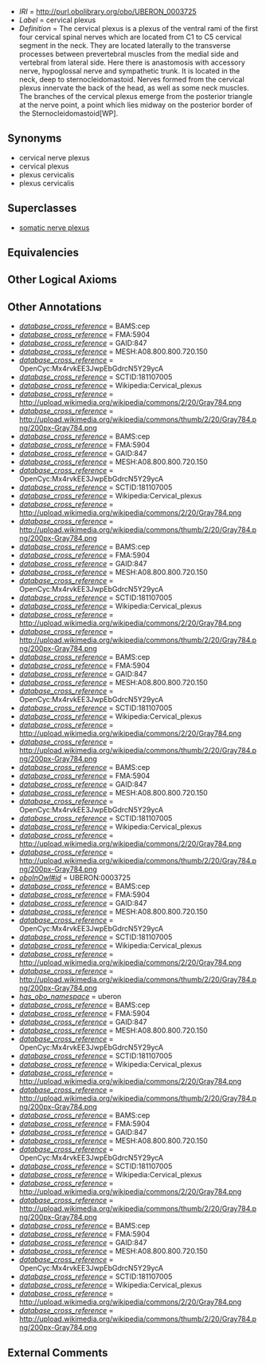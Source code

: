 * *IRI* = http://purl.obolibrary.org/obo/UBERON_0003725
 * *Label* = cervical plexus
 * *Definition* = The cervical plexus is a plexus of the ventral rami of the first four cervical spinal nerves which are located from C1 to C5 cervical segment in the neck. They are located laterally to the transverse processes between prevertebral muscles from the medial side and vertebral from lateral side. Here there is anastomosis with accessory nerve, hypoglossal nerve and sympathetic trunk. It is located in the neck, deep to sternocleidomastoid. Nerves formed from the cervical plexus innervate the back of the head, as well as some neck muscles. The branches of the cervical plexus emerge from the posterior triangle at the nerve point, a point which lies midway on the posterior border of the Sternocleidomastoid[WP].

## Synonyms

 * cervical nerve plexus
 * cervical plexus
 * plexus cervicalis
 * plexus cervicalis

## Superclasses

 * [somatic nerve plexus](../../UBERON/13/UBERON_0001813.md)

## Equivalencies


## Other Logical Axioms


## Other Annotations

 * *[database_cross_reference](../../ef/oboInOwl#hasDbXref.md)* = BAMS:cep
 * *[database_cross_reference](../../ef/oboInOwl#hasDbXref.md)* = FMA:5904
 * *[database_cross_reference](../../ef/oboInOwl#hasDbXref.md)* = GAID:847
 * *[database_cross_reference](../../ef/oboInOwl#hasDbXref.md)* = MESH:A08.800.800.720.150
 * *[database_cross_reference](../../ef/oboInOwl#hasDbXref.md)* = OpenCyc:Mx4rvkEE3JwpEbGdrcN5Y29ycA
 * *[database_cross_reference](../../ef/oboInOwl#hasDbXref.md)* = SCTID:181107005
 * *[database_cross_reference](../../ef/oboInOwl#hasDbXref.md)* = Wikipedia:Cervical_plexus
 * *[database_cross_reference](../../ef/oboInOwl#hasDbXref.md)* = http://upload.wikimedia.org/wikipedia/commons/2/20/Gray784.png
 * *[database_cross_reference](../../ef/oboInOwl#hasDbXref.md)* = http://upload.wikimedia.org/wikipedia/commons/thumb/2/20/Gray784.png/200px-Gray784.png
 * *[database_cross_reference](../../ef/oboInOwl#hasDbXref.md)* = BAMS:cep
 * *[database_cross_reference](../../ef/oboInOwl#hasDbXref.md)* = FMA:5904
 * *[database_cross_reference](../../ef/oboInOwl#hasDbXref.md)* = GAID:847
 * *[database_cross_reference](../../ef/oboInOwl#hasDbXref.md)* = MESH:A08.800.800.720.150
 * *[database_cross_reference](../../ef/oboInOwl#hasDbXref.md)* = OpenCyc:Mx4rvkEE3JwpEbGdrcN5Y29ycA
 * *[database_cross_reference](../../ef/oboInOwl#hasDbXref.md)* = SCTID:181107005
 * *[database_cross_reference](../../ef/oboInOwl#hasDbXref.md)* = Wikipedia:Cervical_plexus
 * *[database_cross_reference](../../ef/oboInOwl#hasDbXref.md)* = http://upload.wikimedia.org/wikipedia/commons/2/20/Gray784.png
 * *[database_cross_reference](../../ef/oboInOwl#hasDbXref.md)* = http://upload.wikimedia.org/wikipedia/commons/thumb/2/20/Gray784.png/200px-Gray784.png
 * *[database_cross_reference](../../ef/oboInOwl#hasDbXref.md)* = BAMS:cep
 * *[database_cross_reference](../../ef/oboInOwl#hasDbXref.md)* = FMA:5904
 * *[database_cross_reference](../../ef/oboInOwl#hasDbXref.md)* = GAID:847
 * *[database_cross_reference](../../ef/oboInOwl#hasDbXref.md)* = MESH:A08.800.800.720.150
 * *[database_cross_reference](../../ef/oboInOwl#hasDbXref.md)* = OpenCyc:Mx4rvkEE3JwpEbGdrcN5Y29ycA
 * *[database_cross_reference](../../ef/oboInOwl#hasDbXref.md)* = SCTID:181107005
 * *[database_cross_reference](../../ef/oboInOwl#hasDbXref.md)* = Wikipedia:Cervical_plexus
 * *[database_cross_reference](../../ef/oboInOwl#hasDbXref.md)* = http://upload.wikimedia.org/wikipedia/commons/2/20/Gray784.png
 * *[database_cross_reference](../../ef/oboInOwl#hasDbXref.md)* = http://upload.wikimedia.org/wikipedia/commons/thumb/2/20/Gray784.png/200px-Gray784.png
 * *[database_cross_reference](../../ef/oboInOwl#hasDbXref.md)* = BAMS:cep
 * *[database_cross_reference](../../ef/oboInOwl#hasDbXref.md)* = FMA:5904
 * *[database_cross_reference](../../ef/oboInOwl#hasDbXref.md)* = GAID:847
 * *[database_cross_reference](../../ef/oboInOwl#hasDbXref.md)* = MESH:A08.800.800.720.150
 * *[database_cross_reference](../../ef/oboInOwl#hasDbXref.md)* = OpenCyc:Mx4rvkEE3JwpEbGdrcN5Y29ycA
 * *[database_cross_reference](../../ef/oboInOwl#hasDbXref.md)* = SCTID:181107005
 * *[database_cross_reference](../../ef/oboInOwl#hasDbXref.md)* = Wikipedia:Cervical_plexus
 * *[database_cross_reference](../../ef/oboInOwl#hasDbXref.md)* = http://upload.wikimedia.org/wikipedia/commons/2/20/Gray784.png
 * *[database_cross_reference](../../ef/oboInOwl#hasDbXref.md)* = http://upload.wikimedia.org/wikipedia/commons/thumb/2/20/Gray784.png/200px-Gray784.png
 * *[database_cross_reference](../../ef/oboInOwl#hasDbXref.md)* = BAMS:cep
 * *[database_cross_reference](../../ef/oboInOwl#hasDbXref.md)* = FMA:5904
 * *[database_cross_reference](../../ef/oboInOwl#hasDbXref.md)* = GAID:847
 * *[database_cross_reference](../../ef/oboInOwl#hasDbXref.md)* = MESH:A08.800.800.720.150
 * *[database_cross_reference](../../ef/oboInOwl#hasDbXref.md)* = OpenCyc:Mx4rvkEE3JwpEbGdrcN5Y29ycA
 * *[database_cross_reference](../../ef/oboInOwl#hasDbXref.md)* = SCTID:181107005
 * *[database_cross_reference](../../ef/oboInOwl#hasDbXref.md)* = Wikipedia:Cervical_plexus
 * *[database_cross_reference](../../ef/oboInOwl#hasDbXref.md)* = http://upload.wikimedia.org/wikipedia/commons/2/20/Gray784.png
 * *[database_cross_reference](../../ef/oboInOwl#hasDbXref.md)* = http://upload.wikimedia.org/wikipedia/commons/thumb/2/20/Gray784.png/200px-Gray784.png
 * *[oboInOwl#id](../../id/oboInOwl#id.md)* = UBERON:0003725
 * *[database_cross_reference](../../ef/oboInOwl#hasDbXref.md)* = BAMS:cep
 * *[database_cross_reference](../../ef/oboInOwl#hasDbXref.md)* = FMA:5904
 * *[database_cross_reference](../../ef/oboInOwl#hasDbXref.md)* = GAID:847
 * *[database_cross_reference](../../ef/oboInOwl#hasDbXref.md)* = MESH:A08.800.800.720.150
 * *[database_cross_reference](../../ef/oboInOwl#hasDbXref.md)* = OpenCyc:Mx4rvkEE3JwpEbGdrcN5Y29ycA
 * *[database_cross_reference](../../ef/oboInOwl#hasDbXref.md)* = SCTID:181107005
 * *[database_cross_reference](../../ef/oboInOwl#hasDbXref.md)* = Wikipedia:Cervical_plexus
 * *[database_cross_reference](../../ef/oboInOwl#hasDbXref.md)* = http://upload.wikimedia.org/wikipedia/commons/2/20/Gray784.png
 * *[database_cross_reference](../../ef/oboInOwl#hasDbXref.md)* = http://upload.wikimedia.org/wikipedia/commons/thumb/2/20/Gray784.png/200px-Gray784.png
 * *[has_obo_namespace](../../ce/oboInOwl#hasOBONamespace.md)* = uberon
 * *[database_cross_reference](../../ef/oboInOwl#hasDbXref.md)* = BAMS:cep
 * *[database_cross_reference](../../ef/oboInOwl#hasDbXref.md)* = FMA:5904
 * *[database_cross_reference](../../ef/oboInOwl#hasDbXref.md)* = GAID:847
 * *[database_cross_reference](../../ef/oboInOwl#hasDbXref.md)* = MESH:A08.800.800.720.150
 * *[database_cross_reference](../../ef/oboInOwl#hasDbXref.md)* = OpenCyc:Mx4rvkEE3JwpEbGdrcN5Y29ycA
 * *[database_cross_reference](../../ef/oboInOwl#hasDbXref.md)* = SCTID:181107005
 * *[database_cross_reference](../../ef/oboInOwl#hasDbXref.md)* = Wikipedia:Cervical_plexus
 * *[database_cross_reference](../../ef/oboInOwl#hasDbXref.md)* = http://upload.wikimedia.org/wikipedia/commons/2/20/Gray784.png
 * *[database_cross_reference](../../ef/oboInOwl#hasDbXref.md)* = http://upload.wikimedia.org/wikipedia/commons/thumb/2/20/Gray784.png/200px-Gray784.png
 * *[database_cross_reference](../../ef/oboInOwl#hasDbXref.md)* = BAMS:cep
 * *[database_cross_reference](../../ef/oboInOwl#hasDbXref.md)* = FMA:5904
 * *[database_cross_reference](../../ef/oboInOwl#hasDbXref.md)* = GAID:847
 * *[database_cross_reference](../../ef/oboInOwl#hasDbXref.md)* = MESH:A08.800.800.720.150
 * *[database_cross_reference](../../ef/oboInOwl#hasDbXref.md)* = OpenCyc:Mx4rvkEE3JwpEbGdrcN5Y29ycA
 * *[database_cross_reference](../../ef/oboInOwl#hasDbXref.md)* = SCTID:181107005
 * *[database_cross_reference](../../ef/oboInOwl#hasDbXref.md)* = Wikipedia:Cervical_plexus
 * *[database_cross_reference](../../ef/oboInOwl#hasDbXref.md)* = http://upload.wikimedia.org/wikipedia/commons/2/20/Gray784.png
 * *[database_cross_reference](../../ef/oboInOwl#hasDbXref.md)* = http://upload.wikimedia.org/wikipedia/commons/thumb/2/20/Gray784.png/200px-Gray784.png
 * *[database_cross_reference](../../ef/oboInOwl#hasDbXref.md)* = BAMS:cep
 * *[database_cross_reference](../../ef/oboInOwl#hasDbXref.md)* = FMA:5904
 * *[database_cross_reference](../../ef/oboInOwl#hasDbXref.md)* = GAID:847
 * *[database_cross_reference](../../ef/oboInOwl#hasDbXref.md)* = MESH:A08.800.800.720.150
 * *[database_cross_reference](../../ef/oboInOwl#hasDbXref.md)* = OpenCyc:Mx4rvkEE3JwpEbGdrcN5Y29ycA
 * *[database_cross_reference](../../ef/oboInOwl#hasDbXref.md)* = SCTID:181107005
 * *[database_cross_reference](../../ef/oboInOwl#hasDbXref.md)* = Wikipedia:Cervical_plexus
 * *[database_cross_reference](../../ef/oboInOwl#hasDbXref.md)* = http://upload.wikimedia.org/wikipedia/commons/2/20/Gray784.png
 * *[database_cross_reference](../../ef/oboInOwl#hasDbXref.md)* = http://upload.wikimedia.org/wikipedia/commons/thumb/2/20/Gray784.png/200px-Gray784.png

## External Comments

